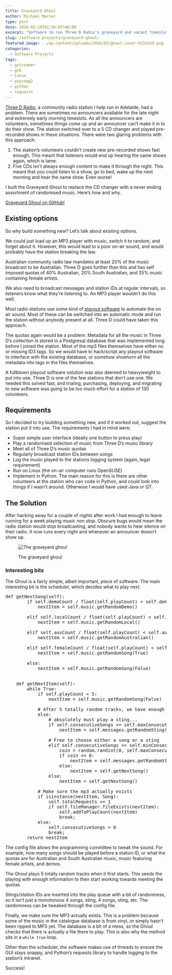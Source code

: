 ```yaml
---
title: Graveyard Ghoul
author: Michael Marner
type: post
date: 2016-05-24T01:56:07+00:00
excerpt: "Software to run Three D Radio's graveyard and vacant timeslots"
slug: /software-projects/graveyard-ghoul/
featured_image: ../wp-content/uploads/2016/05/ghoul-cover-815x510.png
categories:
  - Software Projects
tags:
  - gstreamer
  - gtk
  - Linux
  - psycopg2
  - python
  - requests
---
```


[Three D Radio][1], a community radio station I help run in Adelaide, had a problem. There are sometimes no announcers available for the late night and extremely early morning timeslots. As all the announcers are volunteers, sometimes things come up and an announcer can&#8217;t make it in to do their show. The station switched over to a 5 CD changer and played pre-recorded shows in these situations. There were two glaring problems with this approach:

1. The station&#8217;s volunteers couldn&#8217;t create new pre-recorded shows fast enough. This meant that listeners would end up hearing the same shows again, which is lame.
2. Five CDs isn&#8217;t always enough content to make it through the night. This meant that you could listen to a show, go to bed, wake up the next morning and hear the same show. Even worse!

I built the Graveyard Ghoul to replace the CD changer with a never ending assortment of randomised music. Here&#8217;s how and why.

<a href="https://github.com/ThreeDRadio/GraveyardGhoul" target="_blank">Graveyard Ghoul on GitHub!</a>

## Existing options

So why build something new? Let&#8217;s talk about existing options.

We could just load up an MP3 player with music, switch it to random, and forget about it. However, this would lead to a poor on-air sound, and would probably have the station breaking the law.

Australian community radio law mandates at least 20% of the music broadcast to be Australian. Three D goes further than this and has self imposed quotas of 40% Australian, 20% South Australian, and 25% music containing female artists.

We also need to broadcast messages and station IDs at regular intervals, so listeners know what they&#8217;re listening to. An MP3 player wouldn&#8217;t do this well.

Most radio stations use some kind of [playout software][2] to automate the on air sound. Most of these can be switched into an automatic mode and run the station without anybody present at all. Three D could have taken this approach.

The quotas again would be a problem. Metadata for all the music in Three D&#8217;s collection is stored in a Postgresql database that was implemented long before I joined the station. Most of the mp3 files themselves have either no or missing ID3 tags. So we would have to hack/script any playout software to interface with the existing database, or somehow shoehorn all the metadata into tags in the files themselves.

A fullblown playout software solution was also deemed to heavyweight to put into use. Three D is one of the few stations that don&#8217;t use one. We needed this solved fast, and trialing, purchasing, deploying, and migrating to new software was going to be too much effort for a station of 130 volunteers.

## Requirements

So I decided to try building something new, and if it worked out, suggest the station put it into use. The requirements I had in mind were:

- Super simple user interface (ideally one button to press play)
- Play a randomised selection of music from Three D&#8217;s music library
- Meet all of Three D&#8217;s music quotas
- Regularly broadcast station IDs between songs
- Log the music played to the stations logging system (again, legal requirement)
- Run on Linux (the on-air computer runs OpenSUSE)
- Implement in Python. The main reason for this is there are other volunteers at the station who can code in Python, and could look into things if I wasn&#8217;t around. Otherwise I would have used Java or QT.

## The Solution

After hacking away for a couple of nights after work I had enough to leave running for a week playing music non stop. Obscure bugs would mean the radio station would stop broadcasting, and nobody wants to hear silence on their radio. It now runs every night and whenever an announcer doesn&#8217;t show up.<figure id="attachment_820" aria-describedby="caption-attachment-820" style="width: 641px" class="wp-caption aligncenter">

<img loading="lazy" class="wp-image-820 size-full" src="../wp-content/uploads/2016/05/ghoul.png" alt="The graveyard ghoul" width="641" height="668" srcset="https://www.20papercups.net/wp-content/uploads/2016/05/ghoul.png 641w, https://www.20papercups.net/wp-content/uploads/2016/05/ghoul-288x300.png 288w" sizes="(max-width: 641px) 100vw, 641px" /> <figcaption id="caption-attachment-820" class="wp-caption-text">The graveyard ghoul</figcaption></figure>

### Interesting bits

The Ghoul is a fairly simple, albeit important, piece of software. The main interesting bit is the scheduler, which decides what to play next.

<pre lang="python">def getNextSong(self):
        if self.demoCount / float(self.playCount) &lt; self.demoQuota:
            nextItem = self.music.getRandomDemo()

        elif self.localCount / float(self.playCount) &lt; self.localQuota:
            nextItem = self.music.getRandomLocal()

        elif self.ausCount / float(self.playCount) &lt; self.ausQuota:
            nextItem = self.music.getRandomAustralian()

        elif self.femaleCount / float(self.playCount) &lt; self.femaleQuota:
            nextItem = self.music.getRandomSong(True)

        else:
            nextItem = self.music.getRandomSong(False)


    def getNextItem(self):
        while True: 
            if self.playCount &lt; 5:
                nextItem = self.music.getRandomSong(False)

            # After 5 totally random tracks, we have enough to start working towards quotas...
            else:
                # absolutely must play a sting...
                if self.consecutiveSongs >= self.maxConsecutive:
                    nextItem = self.messages.getRandomSting()

                # Free to choose either a song or a sting
                elif self.consecutiveSongs >= self.minConsecutive:
                    coin = random.randint(0, self.maxConsecutive - self.consecutiveSongs)
                    if coin == 0:
                        nextItem = self.messages.getRandomSting()
                    else:
                        nextItem = self.getNextSong()
                else:
                    nextItem = self.getNextSong()

            # Make sure the mp3 actually exists
            if isinstance(nextItem, Song):
                self.totalRequests += 1
                if self.fileManager.fileExists(nextItem):
                    self.addToPlayCount(nextItem)
                    break;
            else:
                self.consecutiveSongs = 0
                break;
        return nextItem
</pre>

The config file allows the programming committee to tweak the sound. For example, how many songs should be played before a station ID, or what the quotas are for Australian and South Australian music, music featuring female artists, and demos.

The Ghoul plays 5 totally random tracks when it first starts. This seeds the playlog with enough information to then start working towards meeting the quotas.

Stings/station IDs are inserted into the play queue with a bit of randomness, so it isn&#8217;t just a monotonous 4 songs, sting, 4 songs, sting, etc. The randomness can be tweaked through the config file.

Finally, we make sure the MP3 actually exists. This is a problem because some of the music in the catalogue database is from vinyl, or simply hasn&#8217;t been ripped to MP3 yet. The database is a bit of a mess, so the Ghoul checks that there is actually a file there to play. This is also why the method sits in a `while true` loop.

Other than the scheduler, the software makes use of threads to ensure the GUI stays snappy, and Python&#8217;s requests library to handle logging to the station&#8217;s intranet.

Success!

[1]: http://www.threedradio.com
[2]: https://en.wikipedia.org/wiki/Radio_software
